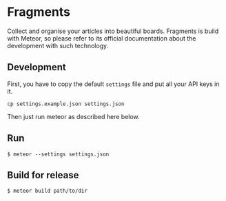 # Fragments

Collect and organise your articles into beautiful boards. Fragments is build with Meteor, so please refer to its official documentation about the development with such technology.

## Development

First, you have to copy the default `settings` file and put all your API keys in it.

```
cp settings.example.json settings.json
```

Then just run meteor as described here below.

## Run

```
$ meteor --settings settings.json
```

## Build for release

```
$ meteor build path/to/dir
```